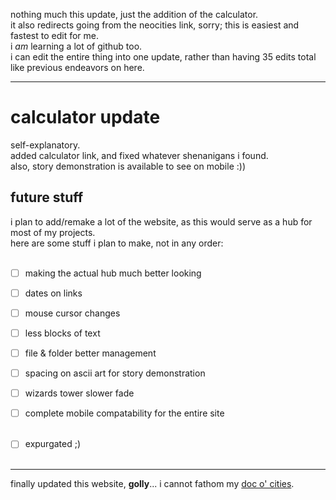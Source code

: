 nothing much this update, just the addition of the calculator.<br>
it also redirects going from the neocities link, sorry; this is easiest and fastest to edit for me.<br>
i *am* learning a lot of github too.<br>
i can edit the entire thing into one update, rather than having 35 edits total like previous endeavors on here.

<hr>

<h1>calculator update</h1>  
self-explanatory.<br>
added calculator link, and fixed whatever shenanigans i found.<br>
also, story demonstration is available to see on mobile :))<br>


<h2>future stuff</h2>
i plan to add/remake a lot of the website, as this would serve as a hub for most of my projects.<br>
here are some stuff i plan to make, not in any order:<br><br>

- [ ] making the actual hub much better looking<br>
- [ ] dates on links<br>
- [ ] mouse cursor changes<br>
- [ ] less blocks of text<br>
- [ ] file & folder better management<br>
- [ ] spacing on ascii art for story demonstration<br>
- [ ] wizards tower slower fade<br>
- [ ] complete mobile compatability for the entire site<br><br>

- [ ] expurgated ;)
<br><br>
<hr>

finally updated this website, **golly**... i cannot fathom my [doc o' cities](https://kronaljm.github.io/doc-o-cities/).
